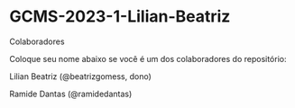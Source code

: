# GCMS-2023-1-Lilian-Beatriz

Colaboradores

Coloque seu nome abaixo se você é um dos colaboradores do repositório:

   Lilian Beatriz (@beatrizgomess, dono)
   
   Ramide Dantas (@ramidedantas)
   
